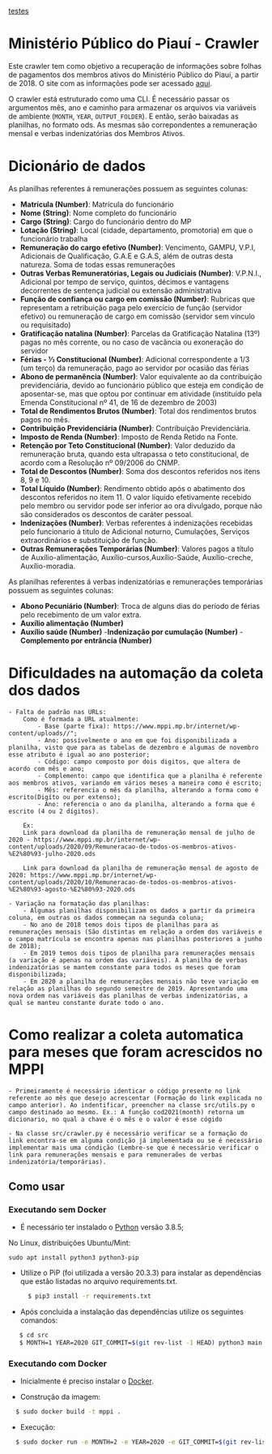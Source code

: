 [testes](https://github.com/dadosjusbr/coletor-MPPI/actions/workflows/parser-testes.yml/badge.svg)

# Ministério Público do Piauí - Crawler

Este crawler tem como objetivo a recuperação de informações sobre folhas de pagamentos dos membros ativos do Ministério Público do Piauí, a partir de 2018. O site com as informações pode ser acessado [aqui](https://www.mppi.mp.br/internet/portal-da-transparencia/contracheque/).

O crawler está estruturado como uma CLI. É necessário passar os argumentos mês, ano e caminho para armazenar os arquivos via variáveis de ambiente (`MONTH`, `YEAR`, `OUTPUT_FOLDER`). E então, serão baixadas as planilhas, no formato ods. As mesmas são correpondentes a remuneração mensal e verbas indenizatórias dos Membros Ativos.


# Dicionário de dados

As planilhas referentes á remunerações possuem as seguintes colunas:

- **Matrícula (Number)**: Matrícula do funcionário
- **Nome (String)**: Nome completo do funcionário
- **Cargo (String)**: Cargo do funcionário dentro do MP
- **Lotação (String)**: Local (cidade, departamento, promotoria) em que o funcionário trabalha
- **Remuneração do cargo efetivo (Number)**: Vencimento, GAMPU, V.P.I, Adicionais de Qualificação, G.A.E e G.A.S, além de outras desta natureza. Soma de todas essas remunerações
- **Outras Verbas Remuneratórias, Legais ou  Judiciais (Number)**: V.P.N.I., Adicional por tempo de serviço, quintos, décimos e vantagens decorrentes de sentença judicial ou extensão administrativa
- **Função de confiança ou cargo em comissão (Number)**: Rubricas que representam a retribuição paga pelo exercício de função (servidor efetivo) ou remuneração de cargo em comissão (servidor sem vínculo ou requisitado)
- **Gratificação natalina (Number)**: Parcelas da Gratificação Natalina (13º) pagas no mês corrente, ou no caso de vacância ou exoneração do servidor
- **Férias - ⅓ Constitucional (Number)**: Adicional correspondente a 1/3 (um terço) da remuneração, pago ao servidor por ocasião das férias
- **Abono de permanência (Number)**: Valor equivalente ao da contribuição previdenciária, devido ao funcionário público que esteja em condição de aposentar-se, mas que optou por continuar em atividade (instituído pela Emenda Constitucional nº 41, de 16 de dezembro de 2003)
- **Total de Rendimentos Brutos (Number)**: Total dos rendimentos brutos pagos no mês.
- **Contribuição Previdenciária (Number)**: Contribuição Previdenciária.
- **Imposto de Renda (Number)**: Imposto de Renda Retido na Fonte.
- **Retenção por Teto Constitucional (Number)**: Valor deduzido da remuneração bruta, quando esta ultrapassa o teto constitucional, de acordo com a Resolução nº 09/2006 do CNMP.
- **Total de Descontos (Number)**: Soma dos descontos referidos nos itens 8, 9 e 10.
- **Total Líquido (Number)**: Rendimento obtido após o abatimento dos descontos referidos no item 11. O valor líquido efetivamente recebido pelo membro ou servidor pode ser inferior ao ora divulgado, porque não são considerados os descontos de caráter pessoal.
- **Indenizações (Number)**: Verbas referentes á indenizações recebidas pelo funcionario á titulo de Adicional noturno, Cumulações, Serviços extraordinários e substituição de função.
- **Outras Remunerações Temporárias (Number)**: Valores pagos a título de Auxílio-alimentação, Auxílio-cursos,Auxílio-Saúde, Auxílio-creche, Auxílio-moradia.


As planilhas referentes á verbas indenizatórias e remunerações temporárias possuem as seguintes colunas:
					
- **Abono Pecuniário (Number)**: Troca de alguns dias do período de férias pelo recebimento de um valor extra.
- **Auxílio alimentação (Number)**
- **Auxílio saúde (Number)**
-**Indenização por cumulação (Number)**
-**Complemento por entrância (Number)**


# Dificuldades na automação da coleta dos dados

    - Falta de padrão nas URLs:
        Como é formada a URL atualmente:
            - Base (parte fixa): https://www.mppi.mp.br/internet/wp-content/uploads//";
            - Ano: possívelmente o ano em que foi disponibilizada a planilha, visto que para as tabelas de dezembro e algumas de novembro esse atributo é igual ao ano posterior;
            - Código: campo composto por dois digitos, que altera de acordo com mês e ano;
            - Complemento: campo que identifica que a planilha é referente aos membros ativos, variando em vários meses a maneira como é escrito;
            - Mês: referencia o mês da planilha, alterando a forma como é escrito(Digíto ou por extenso);
            - Ano: referencia o ano da planilha, alterando a forma que é escrito (4 ou 2 dígitos).
        
        Ex: 
        Link para download da planilha de remuneração mensal de julho de 2020 - https://www.mppi.mp.br/internet/wp-content/uploads/2020/09/Remuneracao-de-todos-os-membros-ativos-%E2%80%93-julho-2020.ods

        Link para download da planilha de remuneração mensal de agosto de 2020: https://www.mppi.mp.br/internet/wp-content/uploads/2020/10/Remuneracao-de-todos-os-membros-ativos-%E2%80%93-agosto-%E2%80%93-2020.ods
    
    - Variação na formatação das planilhas:
        - Algumas planilhas disponibilizam os dados a partir da primeira coluna, em outras os dados commeçam na segunda coluna;
        - No ano de 2018 temos dois tipos de planilhas para as remunerações mensais (São distintas em relação a ordem dos variáveis e o campo matrícula se encontra apenas nas planilhas posteriores a junho de 2018);
        - Em 2019 temos dois tipos de planilha para remunerações mensais (a variação é apenas na ordem das variáveis). A planilha de verbas indenizatórias se mantem constante para todos os meses que foram disponibilizada;
        - Em 2020 a planilha de remunerações mensais não teve variação em relação as planilhas do segundo semestre de 2019. Apresentando uma nova ordem nas variáveis das planilhas de verbas indenizatórias, a qual se manteu constante durate todo o ano. 
            
# Como realizar a coleta automatica para meses que foram acrescidos no MPPI

    - Primeiramente é necessário identicar o código presente no link referente ao mês que desejo acrescentar (Formação do link explicada no campo anterior). Ao indentificar, preencher na classe src/utils.py o campo destinado ao mesmo. Ex.: A função cod2021(month) retorna um dicionario, no qual a chave é o mẽs e o valor é esse cógido

    - Na classe src/crawler.py é necessário verificar se a formação do link encontra-se em alguma condição já implementada ou se é necessário implementar mais uma condição (Lembre-se que é necessário verificar o link para remunerações mensais e para remuneraões de verbas indenizatória/temporárias).

## Como usar

  ### Executando sem Docker

 - É necessário ter instalado o [Python](https://www.python.org/downloads/release/python-385/) versão 3.8.5;
 
No Linux, distribuições Ubuntu/Mint:

```
sudo apt install python3 python3-pip
```

 - Utilize o PiP (foi utilizada a versão 20.3.3) para instalar as dependências que estão listadas no arquivo requirements.txt.
  
    ```sh
      $ pip3 install -r requirements.txt
    ```

  - Após concluida a instalação das dependências utilize os seguintes comandos:  

   ```sh
      $ cd src
      $ MONTH=1 YEAR=2020 GIT_COMMIT=$(git rev-list -1 HEAD) python3 main.py
  ```

### Executando com Docker

 - Inicialmente é preciso instalar o [Docker](https://docs.docker.com/install/). 

 - Construção da imagem:

  ```sh
    $ sudo docker build -t mppi .
  ```
 - Execução:
 
  ```sh
    $ sudo docker run -e MONTH=2 -e YEAR=2020 -e GIT_COMMIT=$(git rev-list -1 HEAD) mppi
  ```
